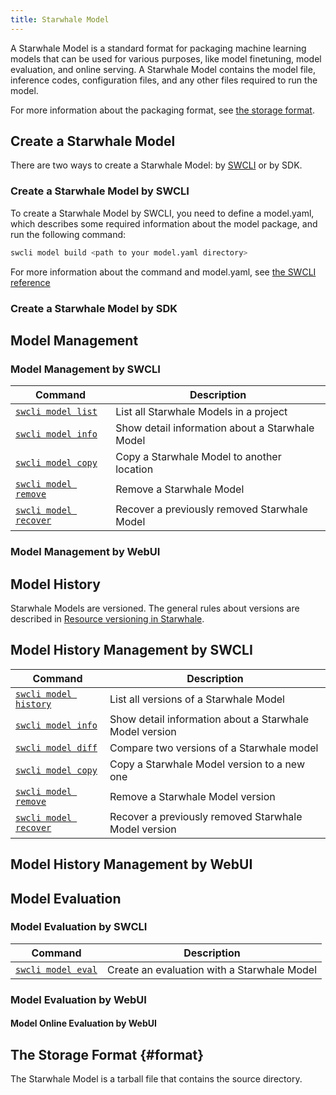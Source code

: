 ```yaml
---
title: Starwhale Model
---
```


A Starwhale Model is a standard format for packaging machine learning models that can be used for various purposes, like model finetuning, model evaluation, and online serving. A Starwhale Model contains the model file, inference codes, configuration files, and any other files required to run the model.

For more information about the packaging format, see [the storage format](#format).

## Create a Starwhale Model

There are two ways to create a Starwhale Model: by [SWCLI](../reference/swcli/model.md) or by SDK.

### Create a Starwhale Model by SWCLI

To create a Starwhale Model by SWCLI, you need to define a model.yaml, which describes some required information about the model package, and run the following command:

```bash
swcli model build <path to your model.yaml directory>
```

For more information about the command and model.yaml, see [the SWCLI reference](../reference/swcli/model.md#build)

### Create a Starwhale Model by SDK

## Model Management

### Model Management by SWCLI

| Command | Description |
| ------- | ----------- |
| [`swcli model list`](../reference/swcli/model.md#list) | List all Starwhale Models in a project |
| [`swcli model info`](../reference/swcli/model.md#info) | Show detail information about a Starwhale Model |
| [`swcli model copy`](../reference/swcli/model.md#copy) | Copy a Starwhale Model to another location |
| [`swcli model remove`](../reference/swcli/model.md#remove) | Remove a Starwhale Model |
| [`swcli model recover`](../reference/swcli/model.md#recover) | Recover a previously removed Starwhale Model |

### Model Management by WebUI

## Model History

Starwhale Models are versioned. The general rules about versions are described in [Resource versioning in Starwhale](../concepts/versioning.md).

## Model History Management by SWCLI

| Command | Description |
| ------- | ----------- |
| [`swcli model history`](../reference/swcli/model.md#list) | List all versions of a Starwhale Model |
| [`swcli model info`](../reference/swcli/model.md#info) | Show detail information about a Starwhale Model version |
| [`swcli model diff`](../reference/swcli/model.md#diff) | Compare two versions of a Starwhale model |
| [`swcli model copy`](../reference/swcli/model.md#copy) | Copy a Starwhale Model version to a new one |
| [`swcli model remove`](../reference/swcli/model.md#remove) | Remove a Starwhale Model version |
| [`swcli model recover`](../reference/swcli/model.md#recover) | Recover a previously removed Starwhale Model version |

## Model History Management by WebUI

## Model Evaluation

### Model Evaluation by SWCLI

| Command | Description |
| ------- | ----------- |
| [`swcli model eval`](../reference/swcli/model.md#eval) | Create an evaluation with a Starwhale Model |

### Model Evaluation by WebUI

#### Model Online Evaluation by WebUI

## The Storage Format {#format}

The Starwhale Model is a tarball file that contains the source directory.
